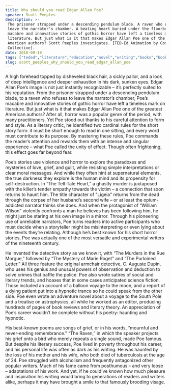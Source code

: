 ```yaml
---
title: Why should you read Edgar Allan Poe?
speaker: Scott Peeples
description: >-
 The prisoner strapped under a descending pendulum blade. A raven who refuses to
 leave the narrator's chamber. A beating heart buried under the floorboards. Poe's
 macabre and innovative stories of gothic horror have left a timeless mark on
 literature. But just what is it that makes Edgar Allan Poe one of the greatest
 American authors? Scott Peeples investigates. [TED-Ed Animation by Compote
 Collective].
date: 2018-09-18
tags: ["teded","literature","education","novel","writing","books","book","history"]
slug: scott_peeples_why_should_you_read_edgar_allan_poe
---
```


A high forehead topped by disheveled black hair, a sickly pallor, and a look of deep
intelligence and deeper exhaustion in his dark, sunken eyes. Edgar Allan Poe’s image is
not just instantly recognizable – it’s perfectly suited to his reputation. From the
prisoner strapped under a descending pendulum blade, to a raven who refuses to leave the
narrator’s chamber, Poe’s macabre and innovative stories of gothic horror have left a
timeless mark on literature. But just what is it that makes Edgar Allan Poe one of the
greatest American authors? After all, horror was a popular genre of the period, with many
practitioners. Yet Poe stood out thanks to his careful attention to form and style. As a
literary critic, he identified two cardinal rules for the short story form: it must be
short enough to read in one sitting, and every word must contribute to its purpose. By
mastering these rules, Poe commands the reader’s attention and rewards them with an
intense and singular experience – what Poe called the unity of effect. Though often
frightening, this effect goes far beyond fear.

Poe’s stories use violence and horror to explore the paradoxes and mysteries of love,
grief, and guilt, while resisting simple interpretations or clear moral messages. And
while they often hint at supernatural elements, the true darkness they explore is the
human mind and its propensity for self-destruction. In “The Tell-Tale Heart,” a ghastly
murder is juxtaposed with the killer’s tender empathy towards the victim – a connection
that soon returns to haunt him. The title character of "Ligeia" returns from the dead
through the corpse of her husband’s second wife – or at least the opium-addicted 
narrator thinks she does. And when the protagonist of “William Wilson” violently
confronts a man he believes has been following him, he might just be staring at his own
image in a mirror. Through his pioneering use of unreliable narrators, Poe turns readers
into active participants who must decide when a storyteller might be misinterpreting or
even lying about the events they’re relating. Although he’s best known for his short
horror stories, Poe was actually one of the most versatile and experimental writers of
the nineteenth century.

He invented the detective story as we know it, with “The Murders in the Rue Morgue,”
followed by “The Mystery of Marie Roget” and “The Purloined Letter.” All three feature 
the original armchair detective, C. Auguste Dupin, who uses his genius and unusual powers 
of observation and deduction to solve crimes that baffle the police. Poe also wrote
satires of social and literary trends, and hoaxes that in some cases anticipated science
fiction. Those included an account of a balloon voyage to the moon, and a report of a
dying patient put into a hypnotic trance so he could speak from the other side. Poe even
wrote an adventure novel about a voyage to the South Pole and a treatise on astrophysics,
all while he worked as an editor, producing hundreds of pages of book reviews and
literary theory. An appreciation of Poe’s career wouldn’t be complete without his poetry:
haunting and hypnotic.

His best-known poems are songs of grief, or in his words, “mournful and never-ending
remembrance.” “The Raven,” in which the speaker projects his grief onto a bird who merely
repeats a single sound, made Poe famous. But despite his literary success, Poe lived in
poverty throughout his career, and his personal life was often as dark as his writing.
He was haunted by the loss of his mother and his wife, who both died of tuberculosis at
the age of 24. Poe struggled with alcoholism and frequently antagonized other popular
writers. Much of his fame came from posthumous – and very loose – adaptations of his work.
And yet, if he could’ve known how much pleasure and inspiration his writing would bring
to generations of readers and writers alike, perhaps it may have brought a smile to that
famously brooding visage.

<!--
ad_duration=0
event="TED-Ed"
external_start_time=0
intro_duration=0
is_subtitle_required="False"
is_talk_featured="False"
language="en"
language_swap="False"
native_language="en"
number_of_related_talks=6
number_of_speakers=1
number_of_subtitled_videos=0
number_of_tags=8
number_of_talk_download_languages=28
number_of_talk_more_resources=0
number_of_talk_recommendations=0
number_of_talks_take_actions=0
post_ad_duration=0
published_timestamp="2018-09-18 18:49:54"
recording_date="2018-09-18"
speaker_is_published=0
speaker_name="Scott Peeples"
talk_name="Why should you read Edgar Allan Poe?"
talks_tags=["teded","literature","education","novel","writing","books","book","history"]
url_photo_talk="https://s3.amazonaws.com/talkstar-photos/uploads/67bc0cd9-11d5-4e83-ae8a-9f7cf370b48b/poe_textless.jpg"
url_webpage="https://www.ted.com/talks/scott_peeples_why_should_you_read_edgar_allan_poe"
video_type_name="TED-Ed Original"
-->